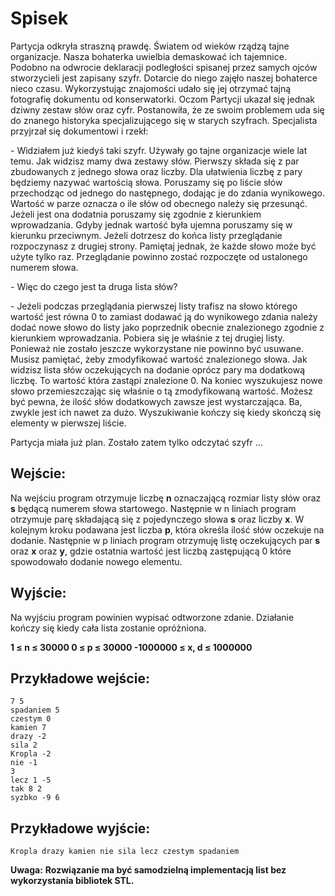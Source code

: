 # Spisek

Partycja odkryła straszną prawdę. Światem od wieków rządzą tajne organizacje. Nasza bohaterka uwielbia demaskować ich tajemnice. Podobno na odwrocie deklaracji podległości spisanej przez samych ojców stworzycieli jest zapisany szyfr. Dotarcie do niego zajęło naszej bohaterce nieco czasu. Wykorzystując znajomości udało się jej otrzymać tajną fotografię dokumentu od konserwatorki. Oczom Partycji ukazał się jednak dziwny zestaw słów oraz cyfr. Postanowiła, że ze swoim problemem uda się do znanego historyka specjalizującego się w starych szyfrach. Specjalista przyjrzał się dokumentowi i rzekł:

\- Widziałem już kiedyś taki szyfr. Używały go tajne organizacje wiele lat temu. Jak widzisz mamy dwa zestawy słów. Pierwszy składa się z par zbudowanych z jednego słowa oraz liczby. Dla ułatwienia liczbę z pary będziemy nazywać wartością słowa. Poruszamy się po liście słów przechodząc od jednego do następnego, dodając je do zdania wynikowego. Wartość w parze oznacza o ile słów od obecnego należy się przesunąć. Jeżeli jest ona dodatnia poruszamy się zgodnie z kierunkiem wprowadzania. Gdyby jednak wartość była ujemna poruszamy się w kierunku przeciwnym. Jeżeli dotrzesz do końca listy przeglądanie rozpoczynasz z drugiej strony. Pamiętaj jednak, że każde słowo może być użyte tylko raz. Przeglądanie powinno zostać rozpoczęte od ustalonego numerem słowa.

\- Więc do czego jest ta druga lista słów?

\- Jeżeli podczas przeglądania pierwszej listy trafisz na słowo którego wartość jest równa 0 to zamiast dodawać ją do wynikowego zdania należy dodać nowe słowo do listy jako poprzednik obecnie znalezionego zgodnie z kierunkiem wprowadzania. Pobiera się je właśnie z tej drugiej listy. Ponieważ nie zostało jeszcze wykorzystane nie powinno być usuwane. Musisz pamiętać, żeby zmodyfikować wartość znalezionego słowa. Jak widzisz lista słów oczekujących na dodanie oprócz pary ma dodatkową liczbę. To wartość która zastąpi znalezione 0. Na koniec wyszukujesz nowe słowo przemieszczając się właśnie o tą zmodyfikowaną wartość. Możesz być pewna, że ilość słów dodatkowych zawsze jest wystarczająca. Ba, zwykle jest ich nawet za dużo. Wyszukiwanie kończy się kiedy skończą się elementy w pierwszej liście.

Partycja miała już plan. Zostało zatem tylko odczytać szyfr …

## Wejście:
Na wejściu program otrzymuje liczbę **n** oznaczającą rozmiar listy słów oraz **s** będącą numerem słowa startowego. Następnie w n liniach program otrzymuje parę składającą się z pojedynczego słowa **s** oraz liczby **x**. W kolejnym kroku podawana jest liczba **p**, która określa ilość słów oczekuje na dodanie. Następnie w p liniach program otrzymuję listę oczekujących par **s** oraz **x** oraz **y**, gdzie ostatnia wartość jest liczbą zastępującą 0 które spowodowało dodanie nowego elementu.

## Wyjście:
Na wyjściu program powinien wypisać odtworzone zdanie. Działanie kończy się kiedy cała lista zostanie opróżniona.

**1 ≤ n ≤ 30000
0 ≤ p ≤ 30000
-1000000 ≤ x, d ≤ 1000000**

## Przykładowe wejście:
```
7 5
spadaniem 5
czestym 0
kamien 7
drazy -2
sila 2
Kropla -2
nie -1
3
lecz 1 -5
tak 8 2
syzbko -9 6
```
## Przykładowe wyjście:
```
Kropla drazy kamien nie sila lecz czestym spadaniem
```
**Uwaga:**
**Rozwiązanie ma być samodzielną implementacją list bez wykorzystania bibliotek STL.**